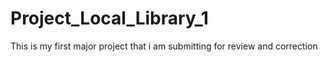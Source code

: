 # Project_Local_Library_1
This is my first major project that i am submitting for review and correction

